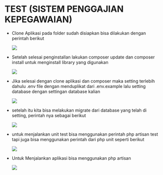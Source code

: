 <h1>TEST (SISTEM PENGGAJIAN KEPEGAWAIAN)</h1>
<ul>
<li>
    <p>Clone Aplikasi pada folder sudah disiapkan bisa dilakukan dengan perintah berikut<p>
    <img src="https://user-images.githubusercontent.com/59255271/148685351-fb379373-7fd7-49dd-b8aa-91727a064501.png" />
</li>
<li>
    <p>Setelah selesai penginstallan lakukan composer update dan composer install untuk menginstall library yang digunakan</p>
    <img src="https://user-images.githubusercontent.com/59255271/148685439-ea6bdb1c-f069-4932-9140-288e22e7a26c.png" />
</li>
<li>
    <p>Jika selesai dengan clone aplikasi dan composer maka setting terlebih dahulu .env file dengan menduplikat dari .env.example lalu setting database dengan settingan database kalian<p>
    <img src="https://user-images.githubusercontent.com/59255271/148685660-a9078751-255b-4fcb-ad66-d9658ff2a85d.png" />
</li>
<li>
    <p>setelah itu kita bisa melakukan migrate dari database yang telah di setting, perintah nya sebagai berikut</p>
    <img src="https://user-images.githubusercontent.com/59255271/148685768-cc962a2b-5894-4df6-8f54-980dd1ab77f8.png" />
</li>
<li>
    <p>untuk menjalankan unit test bisa menggunakan perintah php artisan test tapi juga bisa menggunakan perintah dari php unit seperti berikut</p>
    <img src="https://user-images.githubusercontent.com/59255271/148686124-c152d9d2-1317-43a0-a758-07ec5d9a7d81.png" />
</li>
<li>
    <p>Untuk Menjalankan aplikasi bisa menggunakan php artisan</p>
    <img src="https://user-images.githubusercontent.com/59255271/148686252-d948f7a6-e315-43a3-8ae4-143eb72f2c87.png" />
</li>  
</ul>

